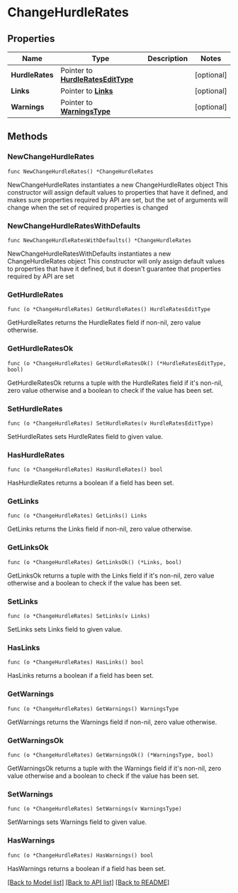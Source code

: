 # ChangeHurdleRates

## Properties

Name | Type | Description | Notes
------------ | ------------- | ------------- | -------------
**HurdleRates** | Pointer to [**HurdleRatesEditType**](HurdleRatesEditType.md) |  | [optional] 
**Links** | Pointer to [**Links**](Links.md) |  | [optional] 
**Warnings** | Pointer to [**WarningsType**](WarningsType.md) |  | [optional] 

## Methods

### NewChangeHurdleRates

`func NewChangeHurdleRates() *ChangeHurdleRates`

NewChangeHurdleRates instantiates a new ChangeHurdleRates object
This constructor will assign default values to properties that have it defined,
and makes sure properties required by API are set, but the set of arguments
will change when the set of required properties is changed

### NewChangeHurdleRatesWithDefaults

`func NewChangeHurdleRatesWithDefaults() *ChangeHurdleRates`

NewChangeHurdleRatesWithDefaults instantiates a new ChangeHurdleRates object
This constructor will only assign default values to properties that have it defined,
but it doesn't guarantee that properties required by API are set

### GetHurdleRates

`func (o *ChangeHurdleRates) GetHurdleRates() HurdleRatesEditType`

GetHurdleRates returns the HurdleRates field if non-nil, zero value otherwise.

### GetHurdleRatesOk

`func (o *ChangeHurdleRates) GetHurdleRatesOk() (*HurdleRatesEditType, bool)`

GetHurdleRatesOk returns a tuple with the HurdleRates field if it's non-nil, zero value otherwise
and a boolean to check if the value has been set.

### SetHurdleRates

`func (o *ChangeHurdleRates) SetHurdleRates(v HurdleRatesEditType)`

SetHurdleRates sets HurdleRates field to given value.

### HasHurdleRates

`func (o *ChangeHurdleRates) HasHurdleRates() bool`

HasHurdleRates returns a boolean if a field has been set.

### GetLinks

`func (o *ChangeHurdleRates) GetLinks() Links`

GetLinks returns the Links field if non-nil, zero value otherwise.

### GetLinksOk

`func (o *ChangeHurdleRates) GetLinksOk() (*Links, bool)`

GetLinksOk returns a tuple with the Links field if it's non-nil, zero value otherwise
and a boolean to check if the value has been set.

### SetLinks

`func (o *ChangeHurdleRates) SetLinks(v Links)`

SetLinks sets Links field to given value.

### HasLinks

`func (o *ChangeHurdleRates) HasLinks() bool`

HasLinks returns a boolean if a field has been set.

### GetWarnings

`func (o *ChangeHurdleRates) GetWarnings() WarningsType`

GetWarnings returns the Warnings field if non-nil, zero value otherwise.

### GetWarningsOk

`func (o *ChangeHurdleRates) GetWarningsOk() (*WarningsType, bool)`

GetWarningsOk returns a tuple with the Warnings field if it's non-nil, zero value otherwise
and a boolean to check if the value has been set.

### SetWarnings

`func (o *ChangeHurdleRates) SetWarnings(v WarningsType)`

SetWarnings sets Warnings field to given value.

### HasWarnings

`func (o *ChangeHurdleRates) HasWarnings() bool`

HasWarnings returns a boolean if a field has been set.


[[Back to Model list]](../README.md#documentation-for-models) [[Back to API list]](../README.md#documentation-for-api-endpoints) [[Back to README]](../README.md)



